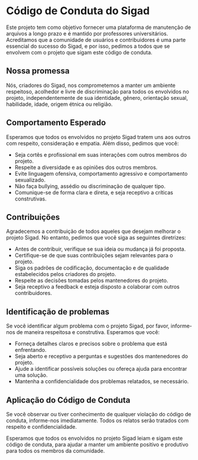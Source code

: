 # Código de Conduta do Sigad

Este projeto tem como objetivo fornecer uma plataforma de manutenção de arquivos a longo prazo e é mantido por professores universitários. Acreditamos que a comunidade de usuários e contribuidores é uma parte essencial do sucesso do Sigad, e por isso, pedimos a todos que se envolvem com o projeto que sigam este código de conduta.

## Nossa promessa

Nós, criadores do Sigad, nos comprometemos a manter um ambiente respeitoso, acolhedor e livre de discriminação para todos os envolvidos no projeto, independentemente de sua identidade, gênero, orientação sexual, habilidade, idade, origem étnica ou religião.

## Comportamento Esperado

Esperamos que todos os envolvidos no projeto Sigad tratem uns aos outros com respeito, consideração e empatia. Além disso, pedimos que você:

- Seja cortês e profissional em suas interações com outros membros do projeto.
- Respeite a diversidade e as opiniões dos outros membros.
- Evite linguagem ofensiva, comportamento agressivo e comportamento sexualizado.
- Não faça bullying, assédio ou discriminação de qualquer tipo.
- Comunique-se de forma clara e direta, e seja receptivo a críticas construtivas.

## Contribuições

Agradecemos a contribuição de todos aqueles que desejam melhorar o projeto Sigad. No entanto, pedimos que você siga as seguintes diretrizes:

- Antes de contribuir, verifique se sua ideia ou mudança já foi proposta.
- Certifique-se de que suas contribuições sejam relevantes para o projeto.
- Siga os padrões de codificação, documentação e de qualidade estabelecidos pelos criadores do projeto.
- Respeite as decisões tomadas pelos mantenedores do projeto.
- Seja receptivo a feedback e esteja disposto a colaborar com outros contribuidores.

## Identificação de problemas

Se você identificar algum problema com o projeto Sigad, por favor, informe-nos de maneira respeitosa e construtiva. Esperamos que você:

- Forneça detalhes claros e precisos sobre o problema que está enfrentando.
- Seja aberto e receptivo a perguntas e sugestões dos mantenedores do projeto.
- Ajude a identificar possíveis soluções ou ofereça ajuda para encontrar uma solução.
- Mantenha a confidencialidade dos problemas relatados, se necessário.

## Aplicação do Código de Conduta

Se você observar ou tiver conhecimento de qualquer violação do código de conduta, informe-nos imediatamente. Todos os relatos serão tratados com respeito e confidencialidade.

Esperamos que todos os envolvidos no projeto Sigad leiam e sigam este código de conduta, para ajudar a manter um ambiente positivo e produtivo para todos os membros da comunidade.
